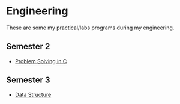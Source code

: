 # Engineering

These are some my practical/labs programs during my engineering.

## Semester 2
* [Problem Solving in C](semester2/problem-solving)

## Semester 3
* [Data Structure](semester3/data-structure)